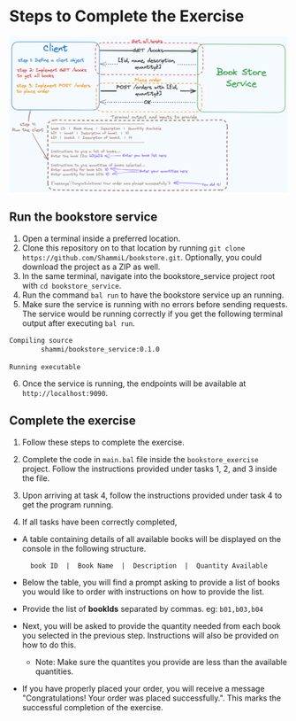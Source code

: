 # Steps to Complete the Exercise

![Steps to follow](image.png)

## Run the bookstore service
1. Open a terminal inside a preferred location.
2. Clone this repository on to that location by running `git clone https://github.com/ShammiL/bookstore.git`. Optionally, you could download the project as a ZIP as well.
3. In the same terminal, navigate into the bookstore_service project root with `cd bookstore_service`.
4. Run the command `bal run` to have the bookstore service up an running.
5. Make sure the service is running with no errors before sending requests. The service would be running correctly if you get the following terminal output after executing `bal run`.
```
Compiling source
        shammi/bookstore_service:0.1.0

Running executable

```
6. Once the service is running, the endpoints will be available at `http://localhost:9090`.

## Complete the exercise
1. Follow these steps to complete the exercise.
2. Complete the code in `main.bal` file inside the `bookstore_exercise` project. Follow the instructions provided under tasks 1, 2, and 3 inside the file.
3. Upon arriving at task 4, follow the instructions provided under task 4 to get the program running.

4. If all tasks have been correctly completed,
- A table containing details of all available books will be displayed on the console in the following structure.

        book ID  |  Book Name  |  Description  |  Quantity Available
- Below the table, you will find a prompt asking to provide a list of books you would like to order with instructions on how to provide the list.
- Provide the list of **bookIds** separated by commas. eg: `b01,b03,b04`
- Next, you will be asked to provide the quantity needed from each book you selected in the previous step. Instructions will also be provided on how to do this.
    - Note: Make sure the quantites you provide are less than the available quantities.
- If you have properly placed your order, you will receive a message "Congratulations! Your order was placed successfully.". This marks the successful completion of the exercise.
